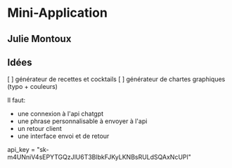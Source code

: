 # Mini-Application
## Julie Montoux

## Idées
[ ] générateur de recettes et cocktails
[ ] générateur de chartes graphiques (typo + couleurs)

Il faut: 
- une connexion à l'api chatgpt
- une phrase personnalisable à envoyer à l'api
- un retour client
- une interface envoi et de retour

api_key = "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"